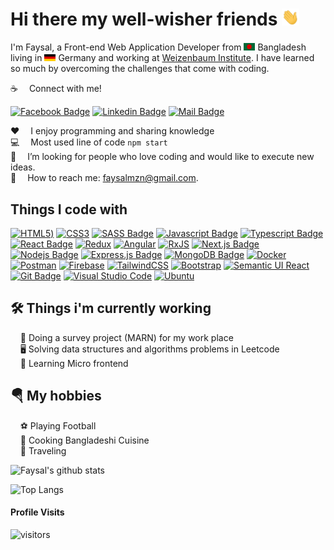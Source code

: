 # Hi there my well-wisher friends <img src="assets/hello.gif" width="28px" alt="hi">

I'm Faysal, a Front-end Web Application Developer from <img src="assets/bangladesh.png" width="18"/> Bangladesh living in <img src="assets/germany.png" width="18"/> Germany and working at [Weizenbaum Institute](https://www.weizenbaum-institut.de/). I have learned so much by overcoming the challenges that come with coding.

:coffee: &emsp;Connect with me!

[![Facebook Badge](https://img.shields.io/badge/Facebook-1877F2?style=for-the-badge&logo=facebook&logoColor=white)](https://facebook.com/faysalovi13) [![Linkedin Badge](https://img.shields.io/badge/LinkedIn-0077B5?style=for-the-badge&logo=linkedin&logoColor=white)](https://www.linkedin.com/in/faysal-ibn-mizan-a598911ba) [![Mail Badge](https://img.shields.io/badge/Gmail-D14836?style=for-the-badge&logo=gmail&logoColor=white)](mailto:faysalmzn@gmail.com)

:hearts: &emsp;I enjoy programming and sharing knowledge <br/>
:computer: &emsp;Most used line of code `npm start` <br/>
🤔 &emsp;I’m looking for people who love coding and would like to execute new ideas.<br/>
:e-mail: &emsp;How to reach me: faysalmzn@gmail.com.<br/>

## Things I code with

[![HTML5](https://img.shields.io/badge/html5-%23E34F26.svg?style=for-the-badge&logo=html5&logoColor=white))](#) [![CSS3](https://img.shields.io/badge/css3-%231572B6.svg?style=for-the-badge&logo=css3&logoColor=white)](#) [![SASS Badge](https://img.shields.io/badge/Sass-CC6699?style=for-the-badge&logo=sass&logoColor=white)](#) [![Javascript Badge](https://img.shields.io/badge/-Javascript-F0DB4F?style=for-the-badge&labelColor=black&logo=javascript&logoColor=F0DB4F)](#) [![Typescript Badge](https://img.shields.io/badge/-Typescript-007acc?style=for-the-badge&labelColor=black&logo=typescript&logoColor=007acc)](#) [![React Badge](https://img.shields.io/badge/-React-61DBFB?style=for-the-badge&labelColor=black&logo=react&logoColor=61DBFB)](#) [![Redux](https://img.shields.io/badge/redux-%23593d88.svg?style=for-the-badge&logo=redux&logoColor=white)](#) [![Angular](https://img.shields.io/badge/angular-%23DD0031.svg?style=for-the-badge&logo=angular&logoColor=white)](#) [![RxJS](https://img.shields.io/badge/rxjs-%23B7178C.svg?style=for-the-badge&logo=reactivex&logoColor=white)](#) [![Next.js Badge](https://img.shields.io/badge/next.js-000000?style=for-the-badge&logo=nextdotjs&logoColor=white)](#) [![Nodejs Badge](https://img.shields.io/badge/-Nodejs-3C873A?style=for-the-badge&labelColor=black&logo=node.js&logoColor=3C873A)](#) [![Express.js Badge](https://img.shields.io/badge/Express.js-000000?style=for-the-badge&logo=express&logoColor=white)](#) [![MongoDB Badge](https://img.shields.io/badge/MongoDB-4EA94B?style=for-the-badge&logo=mongodb&logoColor=white)](#) [![Docker](https://img.shields.io/badge/docker-%230db7ed.svg?style=for-the-badge&logo=docker&logoColor=white)](#) [![Postman](https://img.shields.io/badge/Postman-FF6C37?style=for-the-badge&logo=postman&logoColor=white)](#) [![Firebase](https://img.shields.io/badge/firebase-%23039BE5.svg?style=for-the-badge&logo=firebase)](#) [![TailwindCSS](https://img.shields.io/badge/tailwindcss-%2338B2AC.svg?style=for-the-badge&logo=tailwind-css&logoColor=white)](#) [![Bootstrap](https://img.shields.io/badge/bootstrap-%23563D7C.svg?style=for-the-badge&logo=bootstrap&logoColor=white)](#) [![Semantic UI React](https://img.shields.io/badge/Semantic%20UI%20React-%2335BDB2.svg?style=for-the-badge&logo=SemanticUIReact&logoColor=white)](#) [![Git Badge](https://img.shields.io/badge/Git-F05032?style=for-the-badge&logo=git&logoColor=white)](#) [![Visual Studio Code](https://img.shields.io/badge/Visual%20Studio%20Code-0078d7.svg?style=for-the-badge&logo=visual-studio-code&logoColor=white)](#) [![Ubuntu](https://img.shields.io/badge/Ubuntu-E95420?style=for-the-badge&logo=ubuntu&logoColor=white)](#)

## 🛠️ Things i'm currently working
&nbsp;&nbsp;&nbsp;&nbsp;👨 Doing a survey project (MARN) for my work place<br />
&nbsp;&nbsp;&nbsp;&nbsp;🖥 Solving data structures and algorithms problems in Leetcode <br />
&nbsp;&nbsp;&nbsp;&nbsp;🔏 Learning Micro frontend <br />

## 🪂 My hobbies
&nbsp;&nbsp;&nbsp;&nbsp;⚽ Playing Football<br />
&nbsp;&nbsp;&nbsp;&nbsp;🍳 Cooking Bangladeshi Cuisine <br />
&nbsp;&nbsp;&nbsp;&nbsp;🛫 Traveling<br />

![Faysal's github stats](https://github-readme-stats.vercel.app/api?username=Faysal-hub&show_icons=true&hide_border=true)

![Top Langs](https://github-readme-stats.vercel.app/api/top-langs/?username=Faysal-hub&layout=compact&hide_border=true)

#### Profile Visits 

![visitors](https://visitor-badge.glitch.me/badge?page_id=faysal-hub.faysal-hub)

